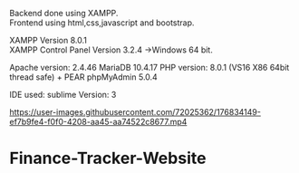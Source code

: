 Backend done using XAMPP.   
Frontend using html,css,javascript and bootstrap.   
 
XAMPP Version 8.0.1   
XAMPP Control Panel Version 3.2.4 ->Windows 64 bit. 

Apache version: 2.4.46
MariaDB 10.4.17 
PHP version: 8.0.1 (VS16 X86 64bit thread safe) + PEAR
phpMyAdmin 5.0.4
     
IDE used: sublime
Version: 3     

https://user-images.githubusercontent.com/72025362/176834149-ef7b9fe4-f0f0-4208-aa45-aa74522c8677.mp4

# Finance-Tracker-Website
